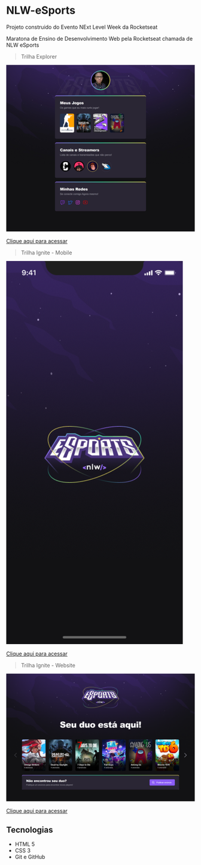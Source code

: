 # NLW-eSports

Projeto construido do Evento NExt Level Week da Rocketseat

Maratona de Ensino de Desenvolvimento Web pela Rocketseat chamada de NLW eSports

> Trilha Explorer

![preview](./trilha-Explorer/.github/preview.png)

[Clique aqui para acessar](https://Jefferson-HSL.github.io/NLW-eSports/trilha-Explorer/)

>Trilha Ignite - Mobile

![preview](./trilha-ignite/.github/preview-mobile.png)

[Clique aqui para acessar](https://Jefferson-HSL.github.io/NLW-eSports/trilha-ignite/mobile/pages/splash/)

>Trilha Ignite - Website

![preview](./trilha-ignite/.github/preview-website.png)

[Clique aqui para acessar](https://Jefferson-HSL.github.io/NLW-eSports/trilha-ignite/website/)

## Tecnologias

- HTML 5
- CSS 3
- Git e GitHub